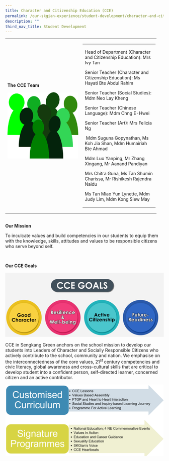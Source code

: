 ```yaml
---
title: Character and Citizenship Education (CCE)
permalink: /our-skgian-experience/student-development/character-and-citizenship-education-cce/
description: ""
third_nav_title: Student Development
---
```

<table style="width: 481px;">
<tbody>
<tr>
<td style="width: 229.797px;">
<p><strong>The CCE Team</strong></p>
<img alt="" src="images\cce001.png">
<p><strong>&nbsp;</strong></p>
</td>
<td style="width: 231.203px;">
<table style="width: 101.718%;">
<tbody>
<tr>
<td style="width: 100%;">
<p>Head of Department (Character and Citizenship Education): Mrs Ivy Tan</p>
<p>Senior Teacher (Character and Citizenship Education): Ms Hayati Bte Abdul Rahim</p>
<p>Senior Teacher (Social Studies): Mdm Neo Lay Kheng</p>
<p>Senior Teacher (Chinese Language): Mdm Chng E-Hwei</p>
<p>Senior Teacher (Art): Mrs Felicia Ng</p>
<p>&nbsp;Mdm Suguna Gopynathan, Ms Koh Jia Shan, Mdm Humairiah Bte Ahmad</p>
<p>Mdm Luo Yanping, Mr Zhang Xingang, Mr Aanand Pandiyan</p>
<p>Mrs Chitra Guna, Ms Tan Shumin Charissa, Mr Rishikesh Rajendra Naidu</p>
<p>Ms Tan Miao Yun Lynette, Mdm Judy Lim, Mdm Kong Siew May</p>
</td>
</tr>
</tbody>
</table>
</td>
</tr>
</tbody>
</table>

<p><br> <strong>Our Mission&nbsp;</strong></p>
<p>To inculcate values and build competencies in our students to equip them with the knowledge, skills, attitudes and values to be responsible citizens who serve beyond self.</p>
<p>&nbsp;</p>
<p><strong>Our CCE Goals </strong></p>
<img alt="" src="images\cce002.png">
<p>CCE in Sengkang Green anchors on the school mission to develop our students into Leaders of Character and Socially Responsible Citizens who actively contribute to the school, community and nation. We emphasise on the interconnectedness of the core values, 21<sup>st&nbsp;</sup>century competencies and civic literacy, global awareness and cross-cultural skills that are critical to develop student into a confident person, self-directed learner, concerned citizen and an active contributor.</p>
<img alt="" src="images\cce003.png">